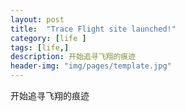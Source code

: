 ```yaml
---
layout: post
title:  "Trace Flight site launched!"
category: [life ]
tags: [life,]
description: 开始追寻飞翔的痕迹
header-img: "img/pages/template.jpg"
---
```


开始追寻飞翔的痕迹
